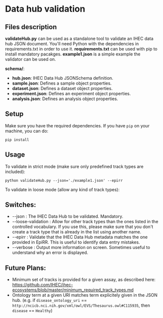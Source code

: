 # Data hub validation

## Files description

**validateHub.py** can be used as a standalone tool to validate an IHEC data hub JSON document. You'll need Python with the dependencies in requirements.txt in order to use it.
**requirements.txt** can be used with pip to install mandatory pacakges.
**example1.json** is a simple example the validator can be used on.

**schema/**:

* **hub.json**: IHEC Data Hub JSONSchema definition.
* **sample.json**: Defines a sample object properties.
* **dataset.json**: Defines a dataset object properties.
* **experiment.json**: Defines an experiment object properties.
* **analysis.json**: Defines an analysis object properties.

## Setup
Make sure you have the required dependencies. If you have ```pip``` on your machine, you can do:
```
pip install
```


## Usage
To validate in strict mode (make sure only predefined track types are included):
```
python validateHub.py --json='./example1.json' --epirr
```

To validate in loose mode (allow any kind of track types):

## Switches:
* --json : The IHEC Data Hub to be validated. Mandatory.
* --loose-validation : Allow for other track types than the ones listed in the controlled vocabulary. If you use this, please make sure that you don't create a track type that is already in the list using another name.
* --epirr : Validate that the IHEC Data Hub metadata matches the one provided in EpiRR. This is useful to identify data entry mistakes.
* --verbose : Output more information on screen. Sometimes useful to understand why an error is displayed.


 
## Future Plans:
* Minimum set of tracks is provided for a given assay, as described here: https://github.com/IHEC/ihec-ecosystems/blob/master/minimum_required_track_types.md
* Ontology term at a given URI matches term explicitely given in the JSON hub. (e.g. if `disease_ontology_uri` == `http://ncicb.nci.nih.gov/xml/owl/EVS/Thesaurus.owl#C115935`, then `disease` == `Healthy`) 
 
